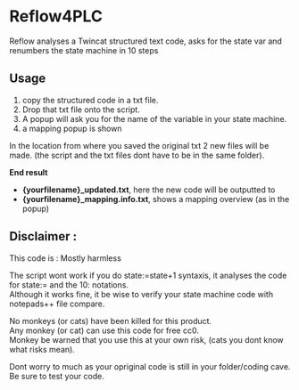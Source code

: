 # Reflow4PLC
Reflow analyses a Twincat structured text code, asks for the state var and renumbers the state machine in 10 steps

## Usage 
1) copy the structured code in a txt file.  
2) Drop that txt file onto the script.  
3) A popup will ask you for the name of the variable in your state machine.  
4) a mapping popup is shown

In the location from where you saved the original txt 2 new files will be made.
(the script and the txt files dont have to be in the same folder).

**End result**
- **{yourfilename}_updated.txt**,  here the new code will be outputted to
- **{yourfilename}_mapping.info.txt**, shows a mapping overview (as in the popup)

## Disclaimer :
This code is  : Mostly harmless 

The script wont work if you do state:=state+1 syntaxis, it analyses the code for state:= and the 10:  notations.  
Although it works fine, it be wise to verify your state machine code with notepads++ file compare.  

No monkeys (or cats) have been killed for this product.  
Any monkey (or cat) can use this code for free cc0.  
Monkey be warned that you use this at your own risk, (cats you dont know what risks mean).

Dont worry to much as your opriginal code is still in your folder/coding cave.
Be sure to test your code.

